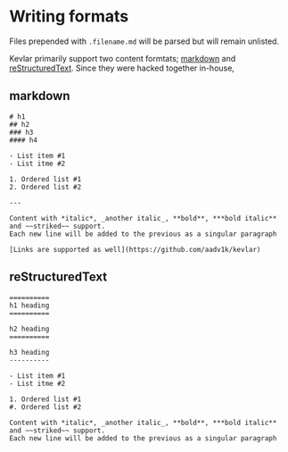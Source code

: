 # Writing formats

Files prepended with `.filename.md` will be parsed but will remain unlisted.

Kevlar primarily support two content formtats; [markdown](https://www.markdownguide.org/) and [reStructuredText](https://docutils.sourceforge.io/rst.html). Since they were hacked together in-house,

## markdown

```
# h1
## h2
### h3
#### h4

- List item #1
- List itme #2

1. Ordered list #1
2. Ordered list #2

--- 

Content with *italic*, _another italic_, **bold**, ***bold italic** and ~~striked~~ support.
Each new line will be added to the previous as a singular paragraph

[Links are supported as well](https://github.com/aadv1k/kevlar)
```

## reStructuredText

```
==========
h1 heading
==========

h2 heading
==========

h3 heading
----------

- List item #1
- List itme #2

1. Ordered list #1
#. Ordered list #2

Content with *italic*, _another italic_, **bold**, ***bold italic** and ~~striked~~ support.
Each new line will be added to the previous as a singular paragraph
```
